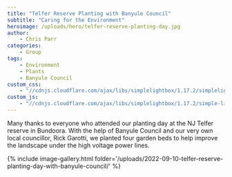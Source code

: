 ```yaml
---
title: "Telfer Reserve Planting with Banyule Council"
subtitle: "Caring for the Environment"
heroimage: /uploads/hero/telfer-reserve-planting-day.jpg
author:
    - Chris Parr
categories:
    - Group
tags:
    - Environment
    - Plants
    - Banyule Council
custom_css:
    - "//cdnjs.cloudflare.com/ajax/libs/simplelightbox/1.17.2/simplelightbox.min.css"
custom_js:
    - "//cdnjs.cloudflare.com/ajax/libs/simplelightbox/1.17.2/simple-lightbox.min.js"
---
```


Many thanks to everyone who attended our planting day at the NJ Telfer reserve in Bundoora. With the help of Banyule Council and our very own local councillor, Rick Garotti, we planted four garden beds to help improve the landscape under the high voltage power lines.

{% include image-gallery.html folder='/uploads/2022-09-10-telfer-reserve-planting-day-with-banyule-council/' %}
